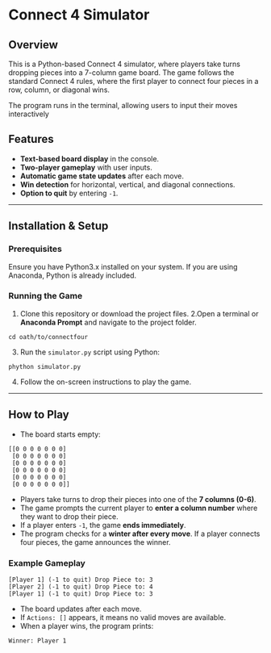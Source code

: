 # Connect 4 Simulator

## Overview
This is a Python-based Connect 4 simulator, where players take turns dropping pieces into a 7-column game board. The game follows the standard Connect 4 rules, where the first player to connect four pieces in a row, column, or diagonal wins.

The program runs in the terminal, allowing users to input their moves interactively

## Features
- **Text-based board display** in the console.
- **Two-player gameplay** with user inputs.
- **Automatic game state updates** after each move.
- **Win detection** for horizontal, vertical, and diagonal connections.
- **Option to quit** by entering `-1`.
---
## Installation & Setup
### Prerequisites
Ensure you have Python3.x installed on your system. If you are using Anaconda, Python is already included.
### Running the Game
1. Clone this repository or download the project files.
2.Open a terminal or **Anaconda Prompt** and navigate to the project folder.
```
cd oath/to/connectfour
```
3. Run the `simulator.py` script using Python:
```
phython simulator.py
```
4. Follow the on-screen instructions to play the game.
---
## How to Play
- The board starts empty:
```
[[0 0 0 0 0 0 0]  
 [0 0 0 0 0 0 0]  
 [0 0 0 0 0 0 0]  
 [0 0 0 0 0 0 0]  
 [0 0 0 0 0 0 0]  
 [0 0 0 0 0 0 0]]
```
- Players take turns to drop their pieces into one of the **7 columns (0-6)**.
- The game prompts the current player to **enter a column number** where they want to drop their piece.
- If a player enters `-1`, the game **ends immediately**.
- The program checks for a **winter after every move**. If a player connects four pieces, the game announces the winner.

### Example Gameplay
```
[Player 1] (-1 to quit) Drop Piece to: 3
[Player 2] (-1 to quit) Drop Piece to: 4
[Player 1] (-1 to quit) Drop Piece to: 3
```
- The board updates after each move.
- If `Actions: []` appears, it means no valid moves are available.
- When a player wins, the program prints:
```
Winner: Player 1
```

